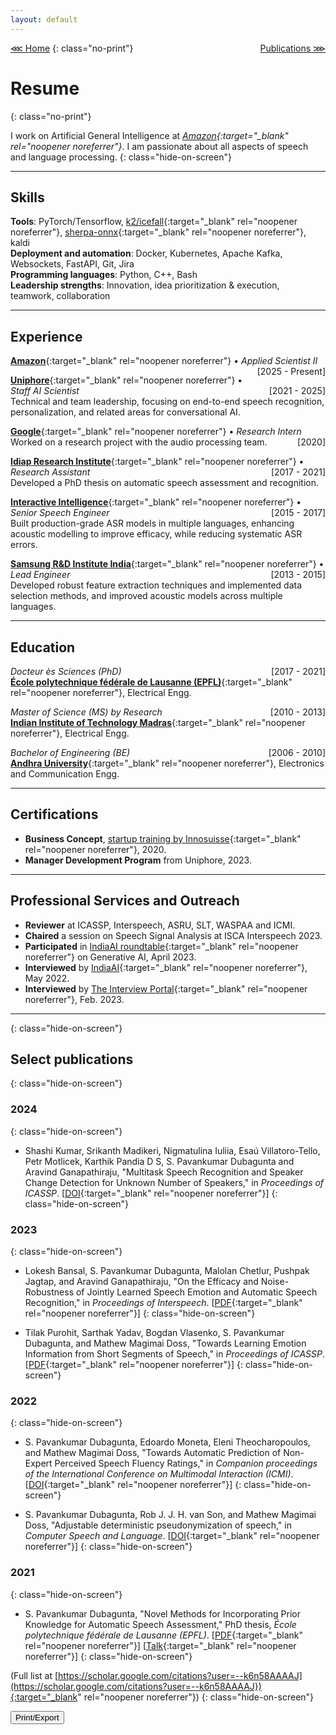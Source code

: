 ```yaml
---
layout: default
---
```


[⋘ Home](/) <span style="float:right;">[Publications ⋙](publications.html) </span>
{: class="no-print"}

# Resume
{: class="no-print"}

I work on Artificial General Intelligence at <em>[Amazon](https://www.amazon.science){:target="_blank" rel="noopener noreferrer"}</em>. I am passionate about all aspects of speech and language processing.
{: class="hide-on-screen"}

---

## Skills

**Tools**: PyTorch/Tensorflow, [k2/icefall](https://k2-fsa.github.io/icefall/){:target="_blank" rel="noopener noreferrer"}, [sherpa-onnx](https://k2-fsa.github.io/sherpa/onnx/index.html){:target="_blank" rel="noopener noreferrer"}, kaldi \
**Deployment and automation**: Docker, Kubernetes, Apache Kafka, Websockets, FastAPI, Git, Jira \
**Programming languages**: Python, C++, Bash \
**Leadership strengths**: Innovation, idea prioritization & execution, teamwork, collaboration

---

## Experience

[**Amazon**](https://amazon.science){:target="_blank" rel="noopener noreferrer"} • _Applied Scientist II_ <span style="float:right;">[2025 - Present]</span>

[**Uniphore**](https://www.uniphore.com){:target="_blank" rel="noopener noreferrer"} • _Staff AI Scientist_ <span style="float:right;">[2021 - 2025]</span> <br> Technical and team leadership, focusing on end-to-end speech recognition, personalization, and related areas for conversational AI.

[**Google**](https://research.google/locations/zurich/){:target="_blank" rel="noopener noreferrer"} • _Research Intern_ <span style="float:right;">[2020]</span> <br>
Worked on a research project with the audio processing team.

[**Idiap Research Institute**](https://www.idiap.ch){:target="_blank" rel="noopener noreferrer"} • _Research Assistant_ <span style="float:right;">[2017 - 2021]</span> <br>
Developed a PhD thesis on automatic speech assessment and recognition.

[**Interactive Intelligence**](https://www.genesys.com){:target="_blank" rel="noopener noreferrer"} • _Senior Speech Engineer_ <span style="float:right;">[2015 - 2017]</span> <br>
Built production-grade ASR models in multiple languages, enhancing acoustic modelling to improve efficacy, while reducing systematic ASR errors.

[**Samsung R&D Institute India**](https://research.samsung.com/sri-b){:target="_blank" rel="noopener noreferrer"} • _Lead Engineer_ <span style="float:right;">[2013 - 2015]</span> <br>
Developed robust feature extraction techniques and implemented data selection methods, and improved acoustic models across multiple languages.

---

## Education

_Docteur ès Sciences (PhD)_<span style="float:right;">[2017 - 2021]</span>\
[**École polytechnique fédérale de Lausanne (EPFL)**](https://www.epfl.ch/en/){:target="_blank" rel="noopener noreferrer"}, Electrical Engg.

_Master of Science (MS) by Research_<span style="float:right;">[2010 - 2013]</span>\
[**Indian Institute of Technology Madras**](https://www.iitm.ac.in/){:target="_blank" rel="noopener noreferrer"}, Electrical Engg.

_Bachelor of Engineering (BE)_<span style="float:right;">[2006 - 2010]</span>\
[**Andhra University**](https://www.andhrauniversity.edu.in/){:target="_blank" rel="noopener noreferrer"}, Electronics and Communication Engg.

---

## Certifications

* **Business Concept**, [startup training by Innosuisse](https://www.innosuisse.ch/inno/en/home/start-and-grow-your-business/start-up-training/start-up-training_modul2.html){:target="_blank" rel="noopener noreferrer"}, 2020.
* **Manager Development Program** from Uniphore, 2023.

---

## Professional Services and Outreach

* **Reviewer** at ICASSP, Interspeech, ASRU, SLT, WASPAA and ICMI. <br>
* **Chaired** a session on Speech Signal Analysis at ISCA Interspeech 2023. <br>
* **Participated** in [IndiaAI roundtable](https://indiaai.gov.in/research-reports/impact-opportunity-and-challenges-of-generative-ai){:target="_blank" rel="noopener noreferrer"} on Generative AI, April 2023. <br>
* **Interviewed** by [IndiaAI](https://indiaai.gov.in/article/basic-mathematics-is-essential-for-ai-dr-s-pavankumar-dubagunta-a-staff-speech-scientist-at-uniphore){:target="_blank" rel="noopener noreferrer"}, May 2022.
* **Interviewed** by [The Interview Portal](https://theinterviewportal.com/2023/02/20/speech-recognition-professional-interview/){:target="_blank" rel="noopener noreferrer"}, Feb. 2023.

---
{: class="hide-on-screen"}

## Select publications
{: class="hide-on-screen"}

### 2024
{: class="hide-on-screen"}

* Shashi Kumar, Srikanth Madikeri, Nigmatulina Iuliia, Esaú Villatoro-Tello, Petr Motlicek, Karthik Pandia D S, S. Pavankumar Dubagunta and Aravind Ganapathiraju, "Multitask Speech Recognition and Speaker Change Detection for Unknown Number of Speakers,"  in _Proceedings of ICASSP_. [[DOI](https://doi.org/10.1109/icassp48485.2024.10446130){:target="_blank" rel="noopener noreferrer"}]
{: class="hide-on-screen"}

### 2023
{: class="hide-on-screen"}

* Lokesh Bansal, S. Pavankumar Dubagunta, Malolan Chetlur, Pushpak Jagtap, and Aravind Ganapathiraju, "On the Efficacy and Noise-Robustness of Jointly Learned Speech Emotion and Automatic Speech Recognition," in _Proceedings of Interspeech_. [[PDF](https://www.isca-speech.org/archive/pdfs/interspeech_2023/bansal23_interspeech.pdf){:target="_blank" rel="noopener noreferrer"}]
{: class="hide-on-screen"}

* Tilak Purohit, Sarthak Yadav, Bogdan Vlasenko, S. Pavankumar Dubagunta, and Mathew Magimai Doss, "Towards Learning Emotion Information from Short Segments of Speech," in _Proceedings of ICASSP_. [[PDF](https://publications.idiap.ch/attachments/papers/2023/Purohit_ICASSP_2023.pdf){:target="_blank" rel="noopener noreferrer"}]
{: class="hide-on-screen"}

### 2022
{: class="hide-on-screen"}

* S. Pavankumar Dubagunta, Edoardo Moneta, Eleni Theocharopoulos, and Mathew Magimai Doss, "Towards Automatic Prediction of Non-Expert Perceived Speech Fluency Ratings," in _Companion proceedings of the International Conference on Multimodal Interaction (ICMI)_. [[DOI](https://dl.acm.org/doi/pdf/10.1145/3536220.3563689){:target="_blank" rel="noopener noreferrer"}]
{: class="hide-on-screen"}

* S. Pavankumar Dubagunta, Rob J. J. H. van Son, and Mathew Magimai Doss, "Adjustable deterministic pseudonymization of speech," in _Computer Speech and Language_. [[DOI](https://doi.org/10.1016/j.csl.2021.101284){:target="_blank" rel="noopener noreferrer"}]
{: class="hide-on-screen"}

### 2021
{: class="hide-on-screen"}

* S. Pavankumar Dubagunta, "Novel Methods for Incorporating Prior Knowledge for Automatic Speech Assessment," PhD thesis, _École polytechnique fédérale de Lausanne (EPFL)_. [[PDF](https://infoscience.epfl.ch/record/288398/files/EPFL_TH8793.pdf){:target="_blank" rel="noopener noreferrer"}] [[Talk](https://youtu.be/ADXyOBlnruc){:target="_blank" rel="noopener noreferrer"}]
{: class="hide-on-screen"}

(Full list at [https://scholar.google.com/citations?user=--k6n58AAAAJ](https://scholar.google.com/citations?user=--k6n58AAAAJ}){:target="_blank" rel="noopener noreferrer"})
{: class="hide-on-screen"}

<script type="text/javascript">
    const handlePrint = () => {
    var actContents = document.body.innerHTML;
    document.body.innerHTML = actContents;
    window.print();
    }
</script>
<input id='printPageButton' value='Print/Export' type='button' onclick='handlePrint()'>
